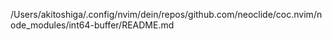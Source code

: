 /Users/akitoshiga/.config/nvim/dein/repos/github.com/neoclide/coc.nvim/node_modules/int64-buffer/README.md